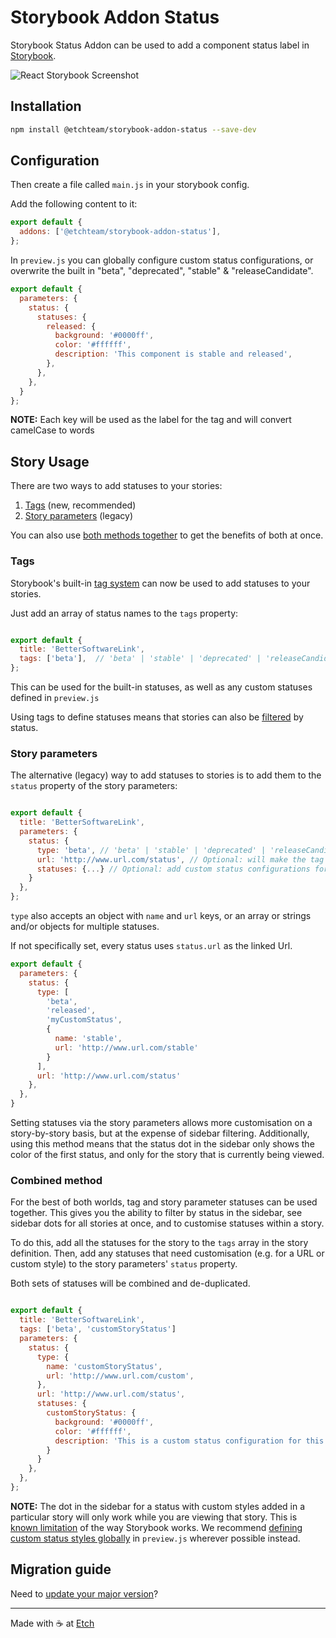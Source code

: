# Storybook Addon Status

Storybook Status Addon can be used to add a component status label in [Storybook](https://storybook.js.org).

![React Storybook Screenshot](https://raw.githubusercontent.com/etchteam/storybook-addon-status/master/screenshot.png)

## Installation

```sh
npm install @etchteam/storybook-addon-status --save-dev
```

## Configuration

Then create a file called `main.js` in your storybook config.

Add the following content to it:

```js
export default {
  addons: ['@etchteam/storybook-addon-status'],
};
```

In `preview.js` you can globally configure custom status configurations, or overwrite the built in "beta", "deprecated", "stable" & "releaseCandidate".

```js
export default {
  parameters: {
    status: {
      statuses: {
        released: {
          background: '#0000ff',
          color: '#ffffff',
          description: 'This component is stable and released',
        },
      },
    },
  }
};
```

**NOTE:** Each key will be used as the label for the tag and will convert camelCase to words

## Story Usage

There are two ways to add statuses to your stories:

1. [Tags](#tags) (new, recommended)
2. [Story parameters](#story-parameters) (legacy)

You can also use [both methods together](#combined-method) to get the benefits of both at once.

### Tags

Storybook's built-in [tag system](https://storybook.js.org/docs/writing-stories/tags) can now be used to add statuses to your stories.

Just add an array of status names to the `tags` property:

```js

export default {
  title: 'BetterSoftwareLink',
  tags: ['beta'],  // 'beta' | 'stable' | 'deprecated' | 'releaseCandidate' | your own custom status
};
```

This can be used for the built-in statuses, as well as any custom statuses defined in `preview.js`

Using tags to define statuses means that stories can also be [filtered](https://storybook.js.org/docs/writing-stories/tags#filtering-by-custom-tags) by status.

### Story parameters

The alternative (legacy) way to add statuses to stories is to add them to the `status` property of the story parameters:

```js

export default {
  title: 'BetterSoftwareLink',
  parameters: {
    status: {
      type: 'beta', // 'beta' | 'stable' | 'deprecated' | 'releaseCandidate'
      url: 'http://www.url.com/status', // Optional: will make the tag a link
      statuses: {...} // Optional: add custom status configurations for this story here
    }
  },
};
```

`type` also accepts an object with `name` and `url` keys, or an array or strings and/or objects for multiple statuses.

If not specifically set, every status uses `status.url` as the linked Url.

```js
export default {
  parameters: {
    status: {
      type: [
        'beta',
        'released',
        'myCustomStatus',
        {
          name: 'stable',
          url: 'http://www.url.com/stable'
        }
      ],
      url: 'http://www.url.com/status'
    },
  },
}
```

Setting statuses via the story parameters allows more customisation on a story-by-story basis, but at the expense of sidebar filtering. Additionally, using this method means that the status dot in the sidebar only shows the color of the first status, and only for the story that is currently being viewed.

### Combined method

For the best of both worlds, tag and story parameter statuses can be used together. This gives you the ability to filter by status in the sidebar, see sidebar dots for all stories at once, and to customise statuses within a story.

To do this, add all the statuses for the story to the `tags` array in the story definition. Then, add any statuses that need customisation (e.g. for a URL or custom style) to the story parameters' `status` property.

Both sets of statuses will be combined and de-duplicated.

```js

export default {
  title: 'BetterSoftwareLink',
  tags: ['beta', 'customStoryStatus']
  parameters: {
    status: {
      type: {
        name: 'customStoryStatus',
        url: 'http://www.url.com/custom',
      },
      url: 'http://www.url.com/status',
      statuses: {
        customStoryStatus: {
          background: '#0000ff',
          color: '#ffffff',
          description: 'This is a custom status configuration for this story only',
        }
      }
    },
  },
};
```

**NOTE:** The dot in the sidebar for a status with custom styles added in a particular story will only work while you are viewing that story. This is [known limitation](https://github.com/storybookjs/storybook/discussions/24022#discussioncomment-12737532) of the way Storybook works. We recommend [defining custom status styles globally](#configuration) in `preview.js` wherever possible instead.

## Migration guide

Need to [update your major version](Migration.md)?

---

Made with ☕ at [Etch](https://etch.co)
